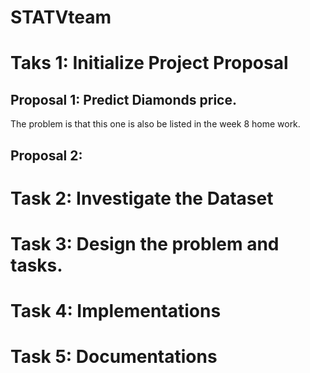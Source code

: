 # STATVteam


# Taks 1: Initialize Project Proposal

## Proposal 1: Predict Diamonds price.
The problem is that this one is also be listed in the week 8 home work.

## Proposal 2:

##

# Task 2: Investigate the Dataset

# Task 3: Design the problem and tasks.

# Task 4: Implementations

# Task 5: Documentations
